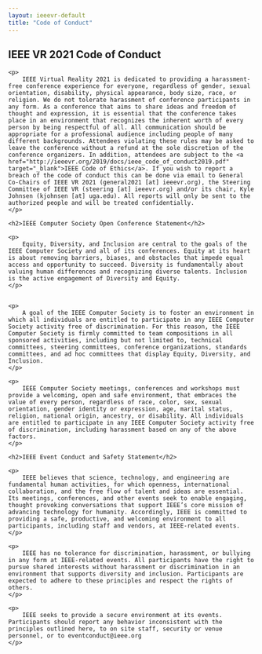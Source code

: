 ```yaml
---
layout: ieeevr-default
title: "Code of Conduct"
---
```


<div>
    <h2>IEEE VR 2021 Code of Conduct</h2>

    <p>
        IEEE Virtual Reality 2021 is dedicated to providing a harassment-free conference experience for everyone, regardless of gender, sexual orientation, disability, physical appearance, body size, race, or religion. We do not tolerate harassment of conference participants in any form. As a conference that aims to share ideas and freedom of thought and expression, it is essential that the conference takes place in an environment that recognizes the inherent worth of every person by being respectful of all. All communication should be appropriate for a professional audience including people of many different backgrounds. Attendees violating these rules may be asked to leave the conference without a refund at the sole discretion of the conference organizers. In addition, attendees are subject to the <a href="http://ieeevr.org/2019/docs/ieee_code_of_conduct2019.pdf" target="_blank">IEEE Code of Ethics</a>. If you wish to report a breach of the code of conduct this can be done via email to General Co-Chairs of IEEE VR 2021 (general2021 [at] ieeevr.org), the Steering Committee of IEEE VR (steering [at] ieeevr.org) and/or its chair, Kyle Johnsen (kjohnsen [at] uga.edu). All reports will only be sent to the authorized people and will be treated confidentially.
    </p>

    <h2>IEEE Computer Society Open Conference Statement</h2>

    <p>
        Equity, Diversity, and Inclusion are central to the goals of the IEEE Computer Society and all of its conferences. Equity at its heart is about removing barriers, biases, and obstacles that impede equal access and opportunity to succeed. Diversity is fundamentally about valuing human differences and recognizing diverse talents. Inclusion is the active engagement of Diversity and Equity.
    </p>


    <p>
        A goal of the IEEE Computer Society is to foster an environment in which all individuals are entitled to participate in any IEEE Computer Society activity free of discrimination. For this reason, the IEEE Computer Society is firmly committed to team compositions in all sponsored activities, including but not limited to, technical committees, steering committees, conference organizations, standards committees, and ad hoc committees that display Equity, Diversity, and Inclusion.
    </p>

    <p>
        IEEE Computer Society meetings, conferences and workshops must provide a welcoming, open and safe environment, that embraces the value of every person, regardless of race, color, sex, sexual orientation, gender identity or expression, age, marital status, religion, national origin, ancestry, or disability. All individuals are entitled to participate in any IEEE Computer Society activity free of discrimination, including harassment based on any of the above factors.
    </p>

    <h2>IEEE Event Conduct and Safety Statement</h2>

    <p>
        IEEE believes that science, technology, and engineering are fundamental human activities, for which openness, international collaboration, and the free flow of talent and ideas are essential. Its meetings, conferences, and other events seek to enable engaging, thought provoking conversations that support IEEE’s core mission of advancing technology for humanity. Accordingly, IEEE is committed to providing a safe, productive, and welcoming environment to all participants, including staff and vendors, at IEEE-related events.
    </p>

    <p>
        IEEE has no tolerance for discrimination, harassment, or bullying in any form at IEEE-related events. All participants have the right to pursue shared interests without harassment or discrimination in an environment that supports diversity and inclusion. Participants are expected to adhere to these principles and respect the rights of others.
    </p>

    <p>
        IEEE seeks to provide a secure environment at its events. Participants should report any behavior inconsistent with the principles outlined here, to on site staff, security or venue personnel, or to eventconduct@ieee.org    
    </p>
</div>